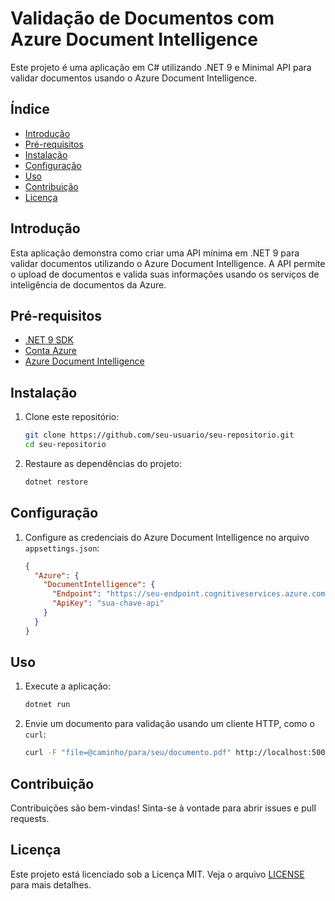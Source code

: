 # Validação de Documentos com Azure Document Intelligence

Este projeto é uma aplicação em C# utilizando .NET 9 e Minimal API para validar documentos usando o Azure Document Intelligence.

## Índice

- [Introdução](#introdução)
- [Pré-requisitos](#pré-requisitos)
- [Instalação](#instalação)
- [Configuração](#configuração)
- [Uso](#uso)
- [Contribuição](#contribuição)
- [Licença](#licença)

## Introdução

Esta aplicação demonstra como criar uma API mínima em .NET 9 para validar documentos utilizando o Azure Document Intelligence. A API permite o upload de documentos e valida suas informações usando os serviços de inteligência de documentos da Azure.

## Pré-requisitos

- [.NET 9 SDK](https://dotnet.microsoft.com/download/dotnet/9.0)
- [Conta Azure](https://azure.microsoft.com/)
- [Azure Document Intelligence](https://azure.microsoft.com/services/document-intelligence/)

## Instalação

1. Clone este repositório:

    ```bash
    git clone https://github.com/seu-usuario/seu-repositorio.git
    cd seu-repositorio
    ```

2. Restaure as dependências do projeto:

    ```bash
    dotnet restore
    ```

## Configuração

1. Configure as credenciais do Azure Document Intelligence no arquivo `appsettings.json`:

    ```json
    {
      "Azure": {
        "DocumentIntelligence": {
          "Endpoint": "https://seu-endpoint.cognitiveservices.azure.com/",
          "ApiKey": "sua-chave-api"
        }
      }
    }
    ```

## Uso

1. Execute a aplicação:

    ```bash
    dotnet run
    ```

2. Envie um documento para validação usando um cliente HTTP, como o `curl`:

    ```bash
    curl -F "file=@caminho/para/seu/documento.pdf" http://localhost:5000/validate
    ```

## Contribuição

Contribuições são bem-vindas! Sinta-se à vontade para abrir issues e pull requests.

## Licença

Este projeto está licenciado sob a Licença MIT. Veja o arquivo [LICENSE](LICENSE) para mais detalhes.
